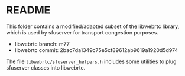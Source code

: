 # README

This folder contains a modified/adapted subset of the libwebrtc library, which is used by sfuserver for transport congestion purposes.

* libwebrtc branch: m77
* libwebrtc commit: 2bac7da1349c75e5cf89612ab9619a1920d5d974

The file `libwebrtc/sfuserver_helpers.h` includes some utilities to plug sfuserver classes into libwebrtc.
